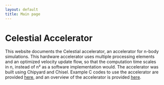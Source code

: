 ```yaml
---
layout: default
title: Main page
---
```


# Celestial Accelerator

This website documents the Celestial accelerator, an accelerator for n-body simulations. This hardware accelerator uses multiple processing elements and an optimized velocity update flow, so that the computation time scales in n, instead of n² as a software implementation would. The accelerator was built using Chipyard and Chisel. Example C codes to use the accelerator are provided [here](https://github.com/Vyndicta/Celestial/tree/main/CelestialAccelerator/C_Codes), and an overview of the accelerator is provided [here](celestial-accelerator-docs/modules/overview).